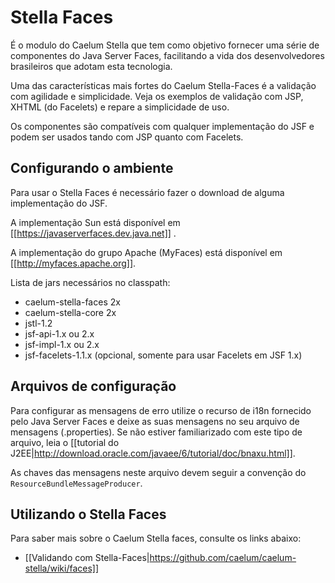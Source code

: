 # Stella Faces

É o modulo do Caelum Stella que tem como objetivo fornecer uma série de componentes do Java Server Faces, facilitando a vida dos desenvolvedores brasileiros que adotam esta tecnologia.

Uma das características mais fortes do Caelum Stella-Faces é a validação com agilidade e simplicidade. Veja os exemplos de validação com JSP, XHTML (do Facelets) e repare a simplicidade de uso.

Os componentes são compatíveis com qualquer implementação do JSF e podem ser usados tando com JSP quanto com  Facelets.

## Configurando o ambiente

Para usar o Stella Faces é necessário fazer o download de alguma implementação do JSF.

A implementação Sun está disponível em [[https://javaserverfaces.dev.java.net]] .

A implementação do grupo Apache (MyFaces) está disponível em [[http://myfaces.apache.org]].

Lista de jars necessários no classpath:

* caelum-stella-faces 2x
* caelum-stella-core 2x
* jstl-1.2
* jsf-api-1.x ou 2.x
* jsf-impl-1.x ou 2.x
* jsf-facelets-1.1.x (opcional, somente para usar Facelets em JSF 1.x)

## Arquivos de configuração

Para configurar as mensagens de erro utilize o recurso de i18n fornecido pelo Java Server Faces e deixe as suas mensagens no seu arquivo de mensagens (.properties). Se não estiver familiarizado com este tipo de arquivo, leia o [[tutorial do J2EE|http://download.oracle.com/javaee/6/tutorial/doc/bnaxu.html]].

As chaves das mensagens neste arquivo devem seguir a convenção do `ResourceBundleMessageProducer`. 

## Utilizando o Stella Faces
Para saber mais sobre o Caelum Stella faces, consulte os links abaixo:

* [[Validando com Stella-Faces|https://github.com/caelum/caelum-stella/wiki/faces]]
